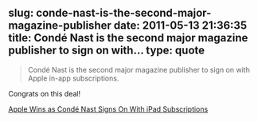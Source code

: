 slug: conde-nast-is-the-second-major-magazine-publisher
date: 2011-05-13 21:36:35
title: Condé Nast is the second major magazine publisher to sign on with...
type: quote
---

> Condé Nast is the second major magazine publisher to sign on with Apple in-app subscriptions.

Congrats on this deal!

 [Apple Wins as Condé Nast Signs On With iPad Subscriptions](http://gigaom.com/apple/apple-wins-as-conde-nast-signs-on-with-ipad-subscriptions/)
